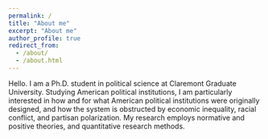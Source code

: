 ```yaml
---
permalink: /
title: "About me"
excerpt: "About me"
author_profile: true
redirect_from: 
  - /about/
  - /about.html
---
```


Hello. I am a Ph.D. student in political science at Claremont Graduate University. Studying American political institutions, I am particularly interested in how and for what American political institutions were originally designed, and how the system is obstructed by economic inequality, racial conflict, and partisan polarization. My research employs normative and positive theories, and quantitative research methods.
